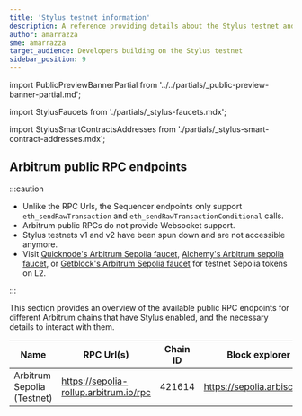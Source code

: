 ```yaml
---
title: 'Stylus testnet information'
description: A reference providing details about the Stylus testnet and faucets for obtaining testnet ETH
author: amarrazza
sme: amarrazza
target_audience: Developers building on the Stylus testnet
sidebar_position: 9
---
```


import PublicPreviewBannerPartial from '../../partials/_public-preview-banner-partial.md';

import StylusFaucets from './partials/_stylus-faucets.mdx';

import StylusSmartContractsAddresses from './partials/_stylus-smart-contract-addresses.mdx';

<PublicPreviewBannerPartial />


## Arbitrum public RPC endpoints

:::caution

- Unlike the RPC Urls, the Sequencer endpoints only support `eth_sendRawTransaction` and `eth_sendRawTransactionConditional` calls.
- Arbitrum public RPCs do not provide Websocket support.
- Stylus testnets v1 and v2 have been spun down and are not accessible anymore.
- Visit [Quicknode's Arbitrum Sepolia faucet](https://faucet.quicknode.com/arbitrum/sepolia), [Alchemy's Arbitrum sepolia faucet](https://www.alchemy.com/faucets/arbitrum-sepolia), or [Getblock's Arbitrum Sepolia faucet](https://getblock.io/faucet/arb-sepolia) for testnet Sepolia tokens on L2.

:::

This section provides an overview of the available public RPC endpoints for different Arbitrum chains that have Stylus enabled, and the necessary details to interact with them.

| Name                       | RPC Url(s)                             | Chain ID | Block explorer              | Underlying chain | Tech stack     | Sequencer feed URL                    | Sequencer endpoint<sup>⚠️</sup>                  |
| -------------------------- | -------------------------------------- | -------- | --------------------------- | ---------------- | -------------- | ------------------------------------- | ------------------------------------------------ |
| Arbitrum Sepolia (Testnet) | https://sepolia-rollup.arbitrum.io/rpc | 421614   | https://sepolia.arbiscan.io | Sepolia          | Nitro (Rollup) | wss://sepolia-rollup.arbitrum.io/feed | https://sepolia-rollup-sequencer.arbitrum.io/rpc |

<StylusFaucets />

<StylusSmartContractsAddresses />
